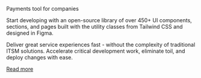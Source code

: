 <script>
    import { Heading, P, A } from 'svelte-5-ui-lib'        
    import { ChevronRightSolid } from 'flowbite-svelte-icons';
</script>

<Heading tag="h2" class="text-4xl font-extrabold ">Payments tool for companies</Heading>
<P pclass="my-4 text-gray-500">Start developing with an open-source library of over 450+ UI components, sections, and pages built with the utility classes from Tailwind CSS and designed in Figma.</P>
<P pclass="mb-4">Deliver great service experiences fast - without the complexity of traditional ITSM solutions. Accelerate critical development work, eliminate toil, and deploy changes with ease.</P>
<A href='/'>
  Read more
  <ChevronRightSolid class="w-3.5 h-3.5 ms-2" />
</A>